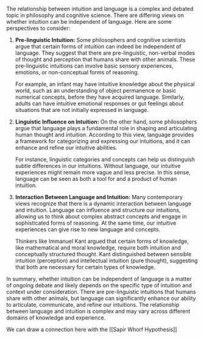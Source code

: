 The relationship between intuition and language is a complex and debated topic in philosophy and cognitive science. There are differing views on whether intuition can be independent of language. Here are some perspectives to consider:

1. **Pre-linguistic Intuition:** Some philosophers and cognitive scientists argue that certain forms of intuition can indeed be independent of language. They suggest that there are pre-linguistic, non-verbal modes of thought and perception that humans share with other animals. These pre-linguistic intuitions can involve basic sensory experiences, emotions, or non-conceptual forms of reasoning.

   For example, an infant may have intuitive knowledge about the physical world, such as an understanding of object permanence or basic numerical concepts, before they have acquired language. Similarly, adults can have intuitive emotional responses or gut feelings about situations that are not initially expressed in language.

2. **Linguistic Influence on Intuition:** On the other hand, some philosophers argue that language plays a fundamental role in shaping and articulating human thought and intuition. According to this view, language provides a framework for categorizing and expressing our intuitions, and it can enhance and refine our intuitive abilities.

   For instance, linguistic categories and concepts can help us distinguish subtle differences in our intuitions. Without language, our intuitive experiences might remain more vague and less precise. In this sense, language can be seen as both a tool for and a product of human intuition.

3. **Interaction Between Language and Intuition:** Many contemporary views recognize that there is a dynamic interaction between language and intuition. Language can influence and structure our intuitions, allowing us to think about complex abstract concepts and engage in sophisticated forms of reasoning. At the same time, our intuitive experiences can give rise to new language and concepts.

   Thinkers like Immanuel Kant argued that certain forms of knowledge, like mathematical and moral knowledge, require both intuition and conceptually structured thought. Kant distinguished between sensible intuition (perception) and intellectual intuition (pure thought), suggesting that both are necessary for certain types of knowledge.

In summary, whether intuition can be independent of language is a matter of ongoing debate and likely depends on the specific type of intuition and context under consideration. There are pre-linguistic intuitions that humans share with other animals, but language can significantly enhance our ability to articulate, communicate, and refine our intuitions. The relationship between language and intuition is complex and may vary across different domains of knowledge and experience.

We can draw a connection here with the [[Sapir Whorf Hypothesis]]